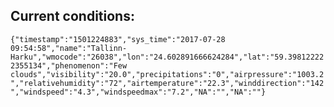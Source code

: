 ## Current conditions: 
 ``` {"timestamp":"1501224883","sys_time":"2017-07-28 09:54:58","name":"Tallinn-Harku","wmocode":"26038","lon":"24.602891666624284","lat":"59.398122222355134","phenomenon":"Few clouds","visibility":"20.0","precipitations":"0","airpressure":"1003.2","relativehumidity":"72","airtemperature":"22.3","winddirection":"142","windspeed":"4.3","windspeedmax":"7.2","NA":"","NA":""} ```
